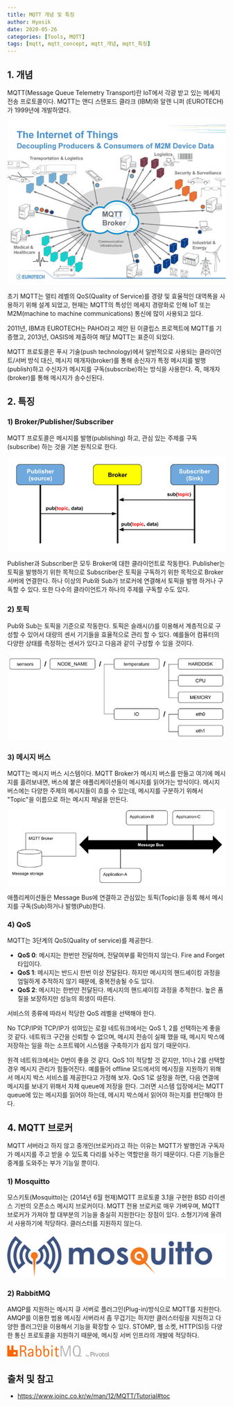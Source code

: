 ```yaml
---
title: MQTT 개념 및 특징
author: Hyosik
date: 2020-05-26
categories: [Tools, MQTT]
tags: [mqtt, mqtt_concept, mqtt_개념, mqtt_특징]
---
```


## 1. 개념
MQTT(Message Queue Telemetry Transport)란 IoT에서 각광 받고 있는 메세지 전송 프로토콜이다. MQTT는 앤디 스탠포드 클라크 (IBM)와 알렌 니퍼 (EUROTECH)가 1999년에 개발하였다.

![img001](/assets/img/2020-05-26-mqtt-concept/img001.png)

초기 MQTT는 멀티 레벨의 QoS(Quality of Service)를 경량 및 효율적인 대역폭을 사용하기 위해 설계 되었고, 현재는 MQTT의 특성인 메세지 경량화로 인해 IoT 또는 M2M(machine to machine communications) 통신에 많이 사용되고 있다.

2011년, IBM과 EUROTECH는 PAHO라고 제안 된 이클립스 프로젝트에 MQTT를 기증했고, 2013년, OASIS에 제출하여 해당 MQTT는 표준이 되었다.

MQTT 프로토콜은 푸시 기술(push technology)에서 일반적으로 사용되는 클라이언트/서버 방식 대신, 메시지 매개자(broker)를 통해 송신자가 특정 메시지를 발행(publish)하고 수신자가 메시지를 구독(subscribe)하는 방식을 사용한다. 즉, 매개자(broker)를 통해 메시지가 송수신된다.

## 2. 특징

### 1) Broker/Publisher/Subscriber
MQTT 프로토콜은 메시지를 발행(publishing) 하고, 관심 있는 주제를 구독(subscribe) 하는 것을 기본 원칙으로 한다.

![img002](/assets/img/2020-05-26-mqtt-concept/img002.png)

Publisher과 Subscriber은 모두 Broker에 대한 클라이언트로 작동한다. Publisher는 토픽을 발행하기 위한 목적으로 Subscriber은 토픽을 구독하기 위한 목적으로 Broker 서버에 연결한다. 하나 이상의 Pub와 Sub가 브로커에 연결해서 토픽을 발행 하거나 구독할 수 있다. 또한 다수의 클라이언트가 하나의 주제를 구독할 수도 있다.​

### 2) 토픽
Pub와 Sub는 토픽을 기준으로 작동한다. 토픽은 슬래시(/)를 이용해서 계층적으로 구성할 수 있어서 대량의 센서 기기들을 효율적으로 관리 할 수 있다. 예를들어 컴퓨터의 다양한 상태를 측정하는 센서가 있다고 다음과 같이 구성할 수 있을 것이다.

![img003](/assets/img/2020-05-26-mqtt-concept/img003.png)

### 3) 메시지 버스
MQTT는 메시지 버스 시스템이다. MQTT Broker가 메시지 버스를 만들고 여기에 메시지를 흘려보내면, 버스에 붙은 애플리케이션들이 메시지를 읽어가는 방식이다. 메시지 버스에는 다양한 주제의 메시지들이 흐를 수 있는데, 메시지를 구분하기 위해서 "Topic"을 이름으로 하는 메시지 채널을 만든다.

![img004](/assets/img/2020-05-26-mqtt-concept/img004.png)

애플리케이션들은 Message Bus에 연결하고 관심있는 토픽(Topic)을 등록 해서 메시지를 구독(Sub)하거나 발행(Pub)한다.

### 4) QoS
MQTT는 3단계의 QoS(Quality of service)를 제공한다.

* **QoS 0**: 메시지는 한번만 전달하며, 전달여부를 확인하지 않는다. Fire and Forget 타입이다.
* **QoS 1**: 메시지는 반드시 한번 이상 전달된다. 하지만 메시지의 핸드셰이킹 과정을 엄밀하게 추적하지 않기 때문에, 중복전송될 수도 있다.
* **QoS 2**: 메시지는 한번만 전달된다. 메시지의 핸드셰이킹 과정을 추적한다. 높은 품질을 보장하지만 성능의 희생이 따른다.

서비스의 종류에 따라서 적당한 QoS 레벨을 선택해야 한다.

No TCP/IP와 TCP/IP가 섞여있는 로컬 네트워크에서는 QoS 1, 2를 선택하는게 좋을 것 같다. 네트워크 구간을 신뢰할 수 없으며, 메시지 전송이 실패 했을 때, 메시지 박스에 저장하는 일을 하는 소프트웨어 시스템을 구축하기가 쉽지 않기 때문이다.

원격 네트워크에서는 0번이 좋을 것 같다. QoS 1이 적당할 것 같지만, 1이나 2를 선택할 경우 메시지 관리가 힘들어진다. 예를들어 offline 모드에서의 메시징을 지원하기 위해서 메시지 박스 서비스를 제공한다고 가정해 보자. QoS 1로 설정을 하면, 다음 연결에 메시지를 보내기 위해서 자체 queue에 저장을 한다. 그러면 시스템 입장에서는 MQTT queue에 있는 메시지를 읽어야 하는데, 메시지 박스에서 읽어야 하는지를 판단해야 한다.

## 4. MQTT 브로커
MQTT 서버라고 하지 않고 중개인(브로커)라고 하는 이유는 MQTT가 발행인과 구독자가 메시지를 주고 받을 수 있도록 다리를 놔주는 역할만을 하기 때문이다. 다른 기능들은 중계를 도와주는 부가 기능일 뿐이다.

### 1) Mosquitto
모스키토(Mosquitto)는 (2014년 6월 현재)MQTT 프로토콜 3.1을 구현한 BSD 라이센스 기반의 오픈소스 메시지 브로커이다. MQTT 전용 브로커로 매우 가벼우며, MQTT 브로커가 가져야 할 대부분의 기능을 충실히 지원한다는 장점이 있다. 소형기기에 올려서 사용하기에 적당하다. 클러스터를 지원하지 않는다.

![img005](/assets/img/2020-05-26-mqtt-concept/img005.png)

### 2) RabbitMQ
AMQP를 지원하는 메시지 큐 서버로 플러그인(Plug-in)방식으로 MQTT를 지원한다. AMQP를 이용한 범용 메시징 서버라서 좀 무겁기는 하지만 클러스터링을 지원하고 다양한 플러그인을 이용해서 기능을 확장할 수 있다. STOMP, 웹 소켓, HTTP(S)등 다양한 통신 프로토콜을 지원하기 때문에, 메시징 서버 인프라의 개발에 적당하다.

![img006](/assets/img/2020-05-26-mqtt-concept/img006.png)

## 출처 및 참고
* <https://www.joinc.co.kr/w/man/12/MQTT/Tutorial#toc>
